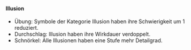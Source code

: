 #### Illusion

* Übung: Symbole der Kategorie Illusion haben ihre Schwierigkeit um 1 reduziert.
* Durchschlag: Illusion haben ihre Wirkdauer verdoppelt.
* Schnörkel: Alle Illusionen haben eine Stufe mehr Detailgrad.
